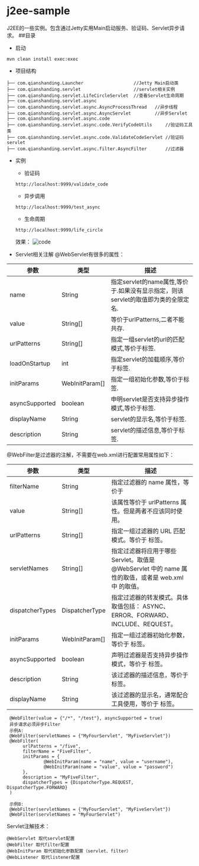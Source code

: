 # j2ee-sample
 J2EE的一些实例。包含通过Jetty实用Main启动服务、验证码、Servlet异步请求。
##目录
* 启动
```
mvn clean install exec:exec
```
* 项目结构
```
├── com.qianshanding.Launcher                   //Jetty Main启动类
├── com.qianshanding.servlet                    //servlet相关实例
├── com.qianshanding.servlet.LifeCircleServlet  //查看Servlet生命周期
├── com.qianshanding.servlet.async
├── com.qianshanding.servlet.async.AsyncProcessThread   //异步线程
├── com.qianshanding.servlet.async.AsyncServlet         //异步Servlet
├── com.qianshanding.servlet.async.code
├── com.qianshanding.servlet.async.code.VerifyCodeUtils     //验证码工具类
├── com.qianshanding.servlet.async.code.ValidateCodeServlet //验证码servlet 
├── com.qianshanding.servlet.async.filter.AsyncFilter       //过滤器
```
* 实例
    * 验证码
    ```
    http://localhost:9999/validate_code
    ```
    * 异步调用
    ```
    http://localhost:9999/test_async
    ```
    * 生命周期
    ```
    http://localhost:9999/life_circle
    ```
    效果：
    ![code](https://github.com/qianshanding/j2ee-sample/blob/master/validate_code.jpg "验证码")
    


* Servlet相关注解
@WebServlet有很多的属性：

|参数|类型|描述|
|---|---|---
|name|String|指定servlet的name属性,等价于<Servlet-name>.如果没有显示指定，则该servlet的取值即为类的全限定名.
|value|String[]|等价于urlPatterns,二者不能共存.
|urlPatterns|String[]|指定一组servlet的url的匹配模式,等价于<url-pattern>标签.
|loadOnStartup|int|指定servlet的加载顺序,等价于<load-on-startup>标签.
|initParams|WebInitParam[]|指定一组初始化参数,等价于<init-param>标签.
|asyncSupported|boolean|申明servlet是否支持异步操作模式,等价于<async-supported>标签.
|displayName|String|servlet的显示名,等价于<display-name>标签.
|description|String|servlet的描述信息,等价于<description>标签.
@WebFilter是过滤器的注解，不需要在web.xml进行配置常用属性如下：

|参数|类型|描述|
|---|---|---
|filterName|String|指定过滤器的 name 属性，等价于 <filter-name>
|value|String[]|该属性等价于 urlPatterns 属性。但是两者不应该同时使用。
|urlPatterns|String[]|指定一组过滤器的 URL 匹配模式。等价于 <url-pattern> 标签。
|servletNames|String[]|指定过滤器将应用于哪些 Servlet。取值是 @WebServlet 中的 name 属性的取值，或者是 web.xml 中 <servlet-name> 的取值。
|dispatcherTypes|DispatcherType|指定过滤器的转发模式。具体取值包括： ASYNC、ERROR、FORWARD、INCLUDE、REQUEST。
|initParams|WebInitParam[]|指定一组过滤器初始化参数，等价于 <init-param> 标签。
|asyncSupported|boolean|声明过滤器是否支持异步操作模式，等价于 <async-supported> 标签。
|description|String|该过滤器的描述信息，等价于 <description> 标签。
|displayName|String|该过滤器的显示名，通常配合工具使用，等价于 <display-name> 标签。
```
 @WebFilter(value = {"/*", "/test"}, asyncSupported = true)
 异步请求必须异步Filter
 示例A:
 @WebFilter(servletNames = {"MyFourServlet", "MyFiveServlet"})
 @WebFilter(
      urlPatterns = "/five",
      filterName = "FiveFilter",
      initParams = {
              @WebInitParam(name = "name", value = "username"),
              @WebInitParam(name = "value", value = "password")
      },
      description = "MyFiveFilter",
      dispatcherTypes = {DispatcherType.REQUEST, DispatcherType.FORWARD}
 )
 
 示例B:
 @WebFilter(servletNames = {"MyFourServlet", "MyFiveServlet"})
 @WebFilter(servletNames = "MyFourServlet")
 ```
 Servlet注解技术：
 ```
 @WebServlet 取代servlet配置
 @WebFilter 取代filter配置
 @WebInitParam 取代初始化参数配置（servlet、filter）
 @WebListener 取代listener配置
 ```